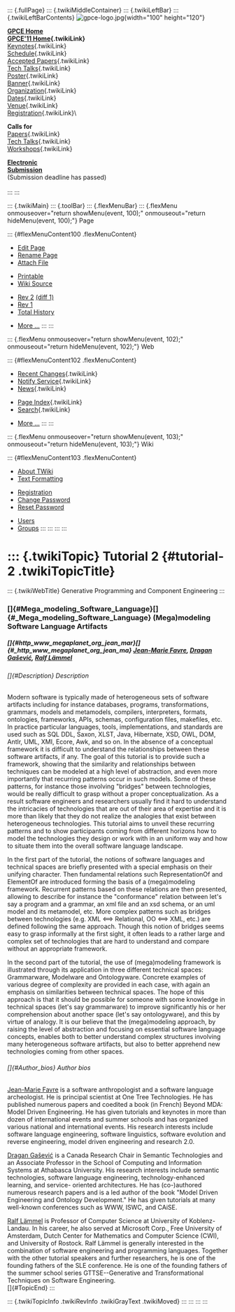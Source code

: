 ::: {.fullPage}
::: {.twikiMiddleContainer}
::: {.twikiLeftBar}
::: {.twikiLeftBarContents}
![gpce-logo.jpg](../pub/GPCE11/WebLeftBar/gpce-logo.jpg){width="100"
height="120"}

**[GPCE Home](http://program-transformation.org/Gpce)**\
**[GPCE\'11 Home](WebHome){.twikiLink}**\
[Keynotes](KeynoteSpeakers){.twikiLink}\
[Schedule](ConferenceProgram){.twikiLink}\
[Accepted Papers](AcceptedPapers){.twikiLink}\
[Tech Talks](TechTalks){.twikiLink}\
[Poster](Poster){.twikiLink}\
[Banner](Banner){.twikiLink}\
[Organization](ConferenceOrganization){.twikiLink}\
[Dates](ImportantDates){.twikiLink}\
[Venue](ConferenceVenue){.twikiLink}\
[Registration](ConferenceRegistration){.twikiLink}\

**Calls for**\
[Papers](CallForPapers){.twikiLink}\
[Tech Talks](CallForTechTalks){.twikiLink}\
[Workshops](Workshops){.twikiLink}

**[Electronic\
Submission](http://www.easychair.org/conferences/?conf=gpce11)**\
(Submission deadline has passed)\
\
:::
:::

::: {.twikiMain}
::: {.toolBar}
::: {.flexMenuBar}
::: {.flexMenu onmouseover="return showMenu(event, 100);" onmouseout="return hideMenu(event, 100);"}
Page

::: {#flexMenuContent100 .flexMenuContent}
-   [Edit
    Page](http://www.program-transformation.org/edit/GPCE11/Tutorial2MegaMedeling?t=1536828821)
-   [Rename
    Page](http://www.program-transformation.org/rename/GPCE11/Tutorial2MegaMedeling)
-   [Attach
    File](http://www.program-transformation.org/attach/GPCE11/Tutorial2MegaMedeling)

<!-- -->

-   [Printable](http://www.program-transformation.org/view/GPCE11/Tutorial2MegaMedeling?skin=print.pattern)
-   [Wiki
    Source](http://www.program-transformation.org/view/GPCE11/Tutorial2MegaMedeling?skin=text&raw=on&contenttype=text/plain)

<!-- -->

-   [Rev
    2](http://www.program-transformation.org/view/GPCE11/Tutorial2MegaMedeling?rev=1.2)
    [(diff 1)](http://www.program-transformation.org/rdiff/GPCE11/Tutorial2MegaMedeling?rev1=1.2&rev2=1.1)
-   [Rev
    1](http://www.program-transformation.org/view/GPCE11/Tutorial2MegaMedeling?rev=1.1)
-   [Total
    History](http://www.program-transformation.org/rdiff/GPCE11/Tutorial2MegaMedeling)

<!-- -->

-   [More
    \...](http://www.program-transformation.org/oops/GPCE11/Tutorial2MegaMedeling?template=oopsmore&param1=1.2&param2=1.2)
:::
:::

::: {.flexMenu onmouseover="return showMenu(event, 102);" onmouseout="return hideMenu(event, 102);"}
Web

::: {#flexMenuContent102 .flexMenuContent}
-   [Recent Changes](WebChanges){.twikiLink}
-   [Notify Service](WebNotify){.twikiLink}
-   [News](WebNews){.twikiLink}

<!-- -->

-   [Page Index](WebIndex){.twikiLink}
-   [Search](WebSearch){.twikiLink}

<!-- -->

-   [More
    \...](http://www.program-transformation.org/oops/GPCE11/Tutorial2MegaMedeling?template=oopsmore&param1=1.2&param2=1.2)
:::
:::

::: {.flexMenu onmouseover="return showMenu(event, 103);" onmouseout="return hideMenu(event, 103);"}
Wiki

::: {#flexMenuContent103 .flexMenuContent}
-   [About
    TWiki](http://www.program-transformation.org/view/TWiki/WebHome)
-   [Text
    Formatting](http://www.program-transformation.org/view/TWiki/TextFormattingRules)

<!-- -->

-   [Registration](http://www.program-transformation.org/view/TWiki/TWikiRegistration)
-   [Change
    Password](http://www.program-transformation.org/view/TWiki/ChangePassword)
-   [Reset
    Password](http://www.program-transformation.org/view/TWiki/ResetPassword)

<!-- -->

-   [Users](http://www.program-transformation.org/view/Main/TWikiUsers)
-   [Groups](http://www.program-transformation.org/view/Main/TWikiGroups)
:::
:::
:::
:::

::: {.twikiTopic}
Tutorial 2 {#tutorial-2 .twikiTopicTitle}
==========

::: {.twikiWebTitle}
Generative Programming and Component Engineering
:::

### []{#Mega_modeling_Software_Language}[]{#_Mega_modeling_Software_Language} (Mega)modeling Software Language Artifacts

##### []{#http_www_megaplanet_org_jean_mar}[]{#_http_www_megaplanet_org_jean_ma} [Jean-Marie Favre](http://www.megaplanet.org/jean-marie-favre/), [Dragan Gašević](http://www.sfu.ca/~dgasevic/), [Ralf Lämmel](http://www.uni-koblenz.de/~laemmel/Site/Home.html)

###### []{#Description} Description

Modern software is typically made of heterogeneous sets of software
artifacts including for instance databases, programs, transformations,
grammars, models and metamodels, compilers, interpreters, formats,
ontologies, frameworks, APIs, schemas, configuration files, makefiles,
etc. In practice particular languages, tools, implementations, and
standards are used such as SQL DDL, Saxon, XLST, Java, Hibernate, XSD,
OWL, DOM, Antlr, UML, XMI, Ecore, Awk, and so on. In the absence of a
conceptual framework it is difficult to understand the relationships
between these software artifacts, if any. The goal of this tutorial is
to provide such a framework, showing that the similarity and
relationships between techniques can be modeled at a high level of
abstraction, and even more importantly that recurring patterns occur in
such models. Some of these patterns, for instance those involving
"bridges" between technologies, would be really difficult to grasp
without a proper conceptualization. As a result software engineers and
researchers usually find it hard to understand the intricacies of
technologies that are out of their area of expertise and it is more than
likely that they do not realize the analogies that exist between
heterogeneous technologies. This tutorial aims to unveil these recurring
patterns and to show participants coming from different horizons how to
model the technologies they design or work with in an uniform way and
how to situate them into the overall software language landscape.

In the first part of the tutorial, the notions of software languages and
technical spaces are briefly presented with a special emphasis on their
unifying character. Then fundamental relations such RepresentationOf and
ElementOf are introduced forming the basis of a (mega)modeling
framework. Recurrent patterns based on these relations are then
presented, allowing to describe for instance the "conformance" relation
between let's say a program and a grammar, an xml file and an xsd
schema, or an uml model and its metamodel, etc. More complex patterns
such as bridges between technologies (e.g. XML \<==\> Relational, OO
\<==\> XML, etc.) are defined following the same approach. Though this
notion of bridges seems easy to grasp informally at the first sight, it
often leads to a rather large and complex set of technologies that are
hard to understand and compare without an appropriate framework.

In the second part of the tutorial, the use of (mega)modeling framework
is illustrated through its application in three different technical
spaces: Grammarware, Modelware and Ontologyware. Concrete examples of
various degree of complexity are provided in each case, with again an
emphasis on similarities between technical spaces. The hope of this
approach is that it should be possible for someone with some knowledge
in technical spaces (let's say grammarware) to improve significantly his
or her comprehension about another space (let's say ontologyware), and
this by virtue of analogy. It is our believe that the (mega)modeling
approach, by raising the level of abstraction and focusing on essential
software language concepts, enables both to better understand complex
structures involving many heterogeneous software artifacts, but also to
better apprehend new technologies coming from other spaces.

###### []{#Author_bios} Author bios

[Jean-Marie Favre](http://www.megaplanet.org/jean-marie-favre/) is a
software anthropologist and a software language archeologist. He is
principal scientist at One Tree Technologies. He has published numerous
papers and coedited a book (in French) Beyond MDA: Model Driven
Engineering. He has given tutorials and keynotes in more than dozen of
international events and summer schools and has organized various
national and international events. His research interests include
software language engineering, software linguistics, software evolution
and reverse engineering, model driven engineering and research 2.0.

[Dragan Gašević](http://www.sfu.ca/~dgasevic/) is a Canada Research
Chair in Semantic Technologies and an Associate Professor in the School
of Computing and Information Systems at Athabasca University. His
research interests include semantic technologies, software language
engineering, technology-enhanced learning, and service- oriented
architectures. He has (co-)authored numerous research papers and is a
led author of the book \"Model Driven Engineering and Ontology
Development.\" He has given tutorials at many well-known conferences
such as WWW, ISWC, and CAiSE.

[Ralf Lämmel](http://www.uni-koblenz.de/~laemmel/Site/Home.html) is
Professor of Computer Science at University of Koblenz-Landau. In his
career, he also served at Microsoft Corp., Free University of Amsterdam,
Dutch Center for Mathematics and Computer Science (CWI), and University
of Rostock. Ralf Lämmel is generally interested in the combination of
software engineering and programming languages. Together with the other
tutorial speakers and further researchers, he is one of the founding
fathers of the SLE conference. He is one of the founding fathers of the
summer school series GTTSE\--Generative and Transformational Techniques
on Software Engineering.\
[]{#TopicEnd}
:::

::: {.twikiTopicInfo .twikiRevInfo .twikiGrayText .twikiMoved}
:::
:::
:::
:::
